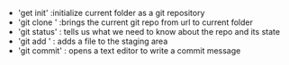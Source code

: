 - 'get init' :initialize current folder as a git repository
- 'git clone <URL>' :brings the current git repo from url to current folder
- 'git status' : tells us what we need to know about the repo and its state
- 'git add <FILE>' : adds a file to the staging area
- 'git commit' : opens a text editor to write a commit message
